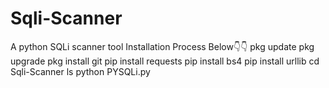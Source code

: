 # Sqli-Scanner
A python SQLi scanner tool
Installation Process Below👇👇
pkg update
pkg upgrade
pkg install git
pip install requests
pip install bs4
pip install urllib
cd Sqli-Scanner
ls
python PYSQLi.py


